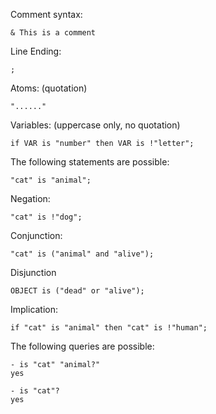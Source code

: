 Comment syntax:
```
& This is a comment
```
Line Ending:
```
;
```
Atoms: (quotation)
```
"......"
```
Variables: (uppercase only, no quotation)
```
if VAR is "number" then VAR is !"letter";
```
The following statements are possible:
```
"cat" is "animal";
```
Negation:
```
"cat" is !"dog";
```
Conjunction:
```
"cat" is ("animal" and "alive");
```
Disjunction
```
OBJECT is ("dead" or "alive");
```
Implication:
```
if "cat" is "animal" then "cat" is !"human";
```

The following queries are possible:
```
- is "cat" "animal?"
yes
```
```
- is "cat"?
yes
```